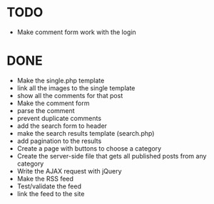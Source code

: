 TODO
====

* Make comment form work with the login


DONE
====
* Make the single.php template
* link all the images to the single template
* show all the comments for that post
* Make the comment form
* parse the comment
* prevent duplicate comments
* add the search form to header
* make the search results template (search.php)
* add pagination to the results
* Create a page with buttons to choose a category 
* Create the server-side file that gets all published posts from any category 
* Write the AJAX request with jQuery
* Make the RSS feed
* Test/validate the feed
* link the feed to the site
